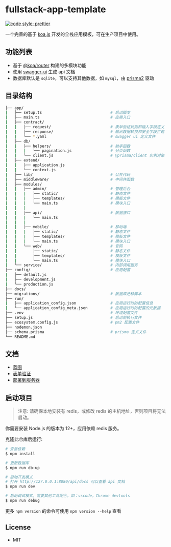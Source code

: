 # fullstack-app-template

[![code style: prettier](https://img.shields.io/badge/code_style-prettier-ff69b4.svg?style=flat-square)](https://github.com/prettier/prettier)

一个完善的基于 [koa.js][koa.js] 开发的全栈应用模板，可在生产项目中使用。

## 功能列表

 - 基于 [@koa/router][@koa/router] 构建的多模块功能
 - 使用 [swagger-ui][swagger-ui] 生成 api 文档
 - 数据库默认是 `sqlite`，可以支持其他数据，如 `mysql`，由 [prisma2][prisma2] 驱动

## 目录结构

```bash
├── app/
|   ├── setup.ts                              # 启动脚本
|   ├── main.ts                               # 应用入口
|   ├── contract/
|   |   ├── request/                          # 表单验证规则和输入字段定义
|   |   ├── response/                         # 输出数据转换和安全字段拦截
|   |   └── *.yaml                            # swagger ui 定义文件
|   ├── db/ 
|   |   ├── helpers/                          # 助手函数
|   |   |   └── pagination.js                 # 分页函数
|   |   └── client.js                         # @prisma/client 实例对象
|   ├── extend/
|   |   ├── application.js
|   |   └── context.js
|   ├── lib/                                  # 公共代码 
|   ├── middleware/                           # 中间件函数
|   ├── modules/  
|   |   ├── admin/                            # 管理后台 
|   |   |   ├── static/                       # 静态文件
|   |   |   ├── templates/                    # 模板文件
|   |   |   └── main.ts                       # 模块入口
|   |   |
|   |   ├── api/                              # 数据接口
|   |   |   └── main.ts
|   |   |
|   |   ├── mobile/                           # 移动端 
|   |   |   ├── static/                       # 静态文件
|   |   |   ├── templates/                    # 模板文件
|   |   |   └── main.ts                       # 模块入口
|   |   └── web/                              # 官网
|   |       ├── static/                       # 静态文件
|   |       ├── templates/                    # 模板文件
|   |       └── main.ts                       # 模块入口
|   └── service/                              # 内部调用服务
├── config/                                   # 应用配置 
|   ├── default.js  
|   ├── development.js
|   └── production.js
├── docs/
├── migrations/                               # 数据库迁移脚本
├── run/
|   ├── application_config.json               # 应用运行时的配置信息
|   └── application_config_meta.json          # 应用运行时的配置的元数据
├── .env                                      # 环境配置文件
├── setup.js                                  # 启动前执行文件
├── ecosystem.config.js                       # pm2 配置文件
├── nodemon.json
├── schema.prisma                             # prisma 定义文件
└── README.md
```

## 文档

- [蓝图](./docs/module.md)
- [表单验证](./docs/form-validate.md)
- [部署到服务器](./docs/deploy.md)

## 启动项目

> 注意: 请确保本地安装有 redis，或修改 redis 的主机地址，否则项目将无法启动。

你需要安装 Node.js 的版本为 12+，应用依赖 redis 服务。

克隆此仓库后运行:

``` bash
# 安装依赖
$ npm install

# 更新数据库
$ npm run db:up

# 启动开发模式
# 打开 http://127.0.0.1:8080/api/docs 可以查看 api 文档
$ npm run dev

# 启动调试模式，需要其他工具配合，如：vscode，Chrome devtools
$ npm run debug
```

更多 `npm version` 的命令可使用 `npm version --help` 查看

## License

* MIT

[koa.js]: https://github.com/koajs/koa
[@koa/router]: https://github.com/koajs/router
[swagger-ui]: https://swagger.io/tools/swagger-ui/
[prisma2]: https://github.com/prisma/prisma
